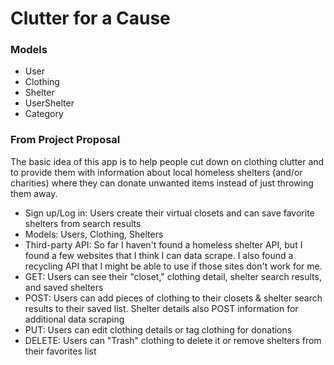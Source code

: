 # Clutter for a Cause

### Models
- User
- Clothing
- Shelter
- UserShelter
- Category

### From Project Proposal
The basic idea of this app is to help people cut down on clothing clutter and to provide them with information about local homeless shelters (and/or charities) where they can donate unwanted items instead of just throwing them away.

- Sign up/Log in: Users create their virtual closets and can save favorite shelters from search results
- Models: Users, Clothing, Shelters
- Third-party API: So far I haven't found a homeless shelter API, but I found a few websites that I think I can data scrape. I also found a recycling API that I might be able to use if those sites don't work for me.
- GET: Users can see their "closet," clothing detail, shelter search results, and saved shelters
- POST: Users can add pieces of clothing to their closets & shelter search results to their saved list. Shelter details also POST information for additional data scraping
- PUT: Users can edit clothing details or tag clothing for donations
- DELETE: Users can "Trash" clothing to delete it or remove shelters from their favorites list
